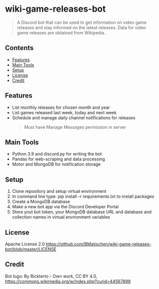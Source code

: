 # wiki-game-releases-bot
> A Discord bot that can be used to get information on video game releases and stay informed on the latest releases.
> Data for video game releases are obtained from Wikipedia.

## Contents
* [Features](#features)
* [Main Tools](#main-tools)
* [Setup](#setup)
* [License](#license)
* [Credit](#credit)

## Features
- List monthly releases for chosen month and year
- List games released last week, today and next week
- Schedule and manage daily channel notifications for releases
  > Must have Manage Messages permission in server

## Main Tools
- Python 3.9 and discord.py for writing the bot
- Pandas for web-scraping and data processing
- Motor and MongoDB for notification storage

## Setup
1. Clone repository and setup virtual environment
2. In command line type: pip install -r requirements.txt to install packages
3. Create a MongoDB database
4. Make a new bot app via the Discord Developer Portal
5. Store yout bot token, your MongoDB database URL and database and collection names in virtual environment variables

## License
Apache License 2.0
https://github.com/BMatischen/wiki-game-releases-bot/blob/master/LICENSE

## Credit
Bot logo: By Rickterto - Own work, CC BY 4.0, https://commons.wikimedia.org/w/index.php?curid=44567898
